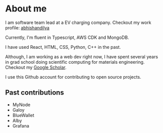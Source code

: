 # About me

I am software team lead at a EV charging company. Checkout my work profile: [abhishandilya](https://github.com/abhiShandilya)

Currently, I'm fluent in Typescript, AWS CDK and MongoDB.

I have used React, HTML, CSS, Python, C++ in the past.

Although, I am working as a web dev right now, I have spent several years in grad school doing scientific computing for materials engineering. Checkout my [Google Scholar](https://scholar.google.com/citations?user=S_F5jlQAAAAJ&hl=en).

I use this Github account for contributing to open source projects.

## Past contributions

- MyNode
- Galoy
- BlueWallet
- Alby
- Grafana
